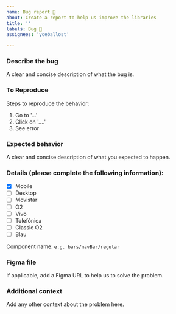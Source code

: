 ```yaml
---
name: Bug report 🐛
about: Create a report to help us improve the libraries
title: ''
labels: Bug 🐞
assignees: 'yceballost'

---
```

<!-- _English or Spanish is ok._ -->

### Describe the bug
A clear and concise description of what the bug is.

### To Reproduce
Steps to reproduce the behavior:
1. Go to '...'
2. Click on '....'
3. See error

### Expected behavior
A clear and concise description of what you expected to happen.

### Details (please complete the following information):
<!-- Mark with [x] or [ ] to which library is applying the issue. -->

- [x] Mobile 
- [ ] Desktop
- [ ] Movistar
- [ ] O2
- [ ] Vivo
- [ ] Telefónica
- [ ] Classic O2
- [ ] Blau

Component name: `e.g. bars/navBar/regular`

### Figma file
If applicable, add a Figma URL to help us to solve the problem.

### Additional context
Add any other context about the problem here.
